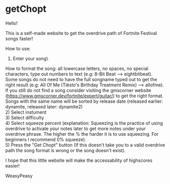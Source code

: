 # getChopt

Hello!

This is a self-made website to get the overdrive path of Fortnite Festival songs faster!

How to use:
1) Enter your song\

How to format the song: all lowercase letters, no spaces, no special characters, type out numbers to text (e.g: 8-Bit Beat --> eightbitbeat).\
Some songs do not need to have the full songname typed out to get the right result (e.g: All Of Me (Tiësto's Birthday Treatment Remix) --> allofme).\
If you still do not find a song consider visiting the gmscorner website (https://www.gmscorner.dev/fortnite/expert/guitar/) to get the right format.\
Songs with the same name will be sorted by release date (released earlier: dynamite, released later: dynamite2)\
2) Select instument\
3) Select difficulty\
4) Select squeeze percent (explanation: Squeezing is the practice of using overdrive to activate your notes later to get more notes under your overdrive phrase. The higher the % the harder it is to use squeezing. For beginners I recommend 0% squeeze).\
5) Press the "Get Chopt" button (If this doesn't take you to a valid overdrive path the song format is wrong or the song doesn't exist).

I hope that this little website will make the accessability of highscores easier!

WeasyPeasy
